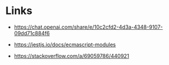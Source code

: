 # Links

- https://chat.openai.com/share/e/10c2cfd2-4d3a-4348-9107-09dd71c884f6

- https://jestjs.io/docs/ecmascript-modules

- https://stackoverflow.com/a/69059786/440921
